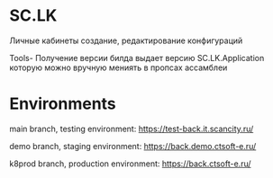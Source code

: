 # SC.LK
Личные кабинеты создание, редактирование конфигураций 

Tools- 
Получение версии билда выдает версию SC.LK.Application которую можно вручную мениять в пропсах ассамблеи

# Environments

main branch, testing environment: https://test-back.it.scancity.ru/

demo branch, staging environment: https://back.demo.ctsoft-e.ru/

k8prod branch, production environment: https://back.ctsoft-e.ru/
